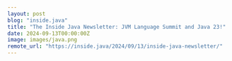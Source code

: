 ```yaml
---
layout: post
blog: "inside.java"
title: "The Inside Java Newsletter: JVM Language Summit and Java 23!"
date: 2024-09-13T00:00:00Z
image: images/java.png
remote_url: "https://inside.java/2024/09/13/inside-java-newsletter/"
---
```

